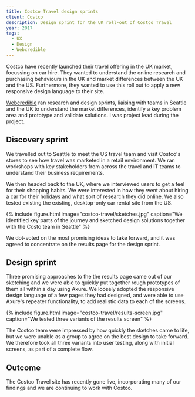 ```yaml
---
title: Costco Travel design sprints
client: Costco
description: Design sprint for the UK roll-out of Costco Travel
year: 2017
tags:
  - UX
  - Design
  - Webcredible
---
```


Costco have recently launched their travel offering in the UK market, focussing on car hire. They wanted to understand the online research and purchasing behaviours in the UK and market differences between the UK and the US. Furthermore, they wanted to use this roll out to apply a new responsive design language to their site.

[Webcredible][webc] ran research and design sprints, liaising with teams in Seattle and the UK to understand the market differences, identify a key problem area and prototype and validate solutions. I was project lead during the project.

## Discovery sprint

We travelled out to Seattle to meet the US travel team and visit Costco's stores to see how travel was marketed in a retail environment. We ran workshops with key stakeholders from across the travel and IT teams to understand their business requirements.

We then headed back to the UK, where we interviewed users to get a feel for their shopping habits. We were interested in how they went about hiring a car for their holidays and what sort of research they did online. We also tested existing the existing, desktop-only car rental site from the US.

{% include figure.html
  image="costco-travel/sketches.jpg"
  caption="We identified key parts of the journey and sketched design solutions together with the Costo team in Seattle"
%}

We dot-voted on the most promising ideas to take forward, and it was agreed to concentrate on the results page for the design sprint.

## Design sprint

Three promising approaches to the the results page came out of our sketching and we were able to quickly put together rough prototypes of them all within a day using Axure. We loosely adopted the responsive design language of a few pages they had designed, and were able to use Axure's repeater functionality, to add realistic data to each of the screens.

{% include figure.html
  image="costco-travel/results-screen.jpg"
  caption="We tested three variants of the results screen"
%}

The Costco team were impressed by how quickly the sketches came to life, but we were unable as a group to agree on the best design to take forward. We therefore took all three variants into user testing, along with initial screens, as part of a complete flow.

## Outcome

The Costco Travel site has recently gone live, incorporating many of our findings and we are continuing to work with Costco.

[webc]: http://Webcredible.com
